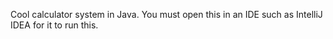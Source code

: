 Cool calculator system in Java. You must open this in an IDE such as IntelliJ IDEA for it to run this.
